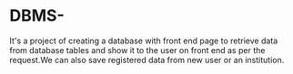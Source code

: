 # DBMS-
It's a project of creating a database with front end page to retrieve data from database tables and show it to the user on front end as per the request.We can also save registered data from new user or an institution.
